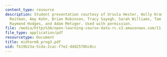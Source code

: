 ```yaml
---
content_type: resource
description: Student presentation courtesy of Ursula Hester, Holly Krambeck, Alexandra
  Reitman, Amy Kohn, Brian Robinson, Tracy Sayegh, Sarah Williams, Tam Doan, Hao Tian,
  Raymond Hodges, and Adam Metzger. Used with permission.
file: /media/https%3A/open-learning-course-data-rc.s3.amazonaws.com/11-952-foshan-china-workshop-spring-2004/fb19b23a5cda2cacf7e2ddd2578bc0cc_midterm8_prog3.pdf
file_type: application/pdf
resourcetype: Document
title: midterm8_prog3.pdf
uid: fb19b23a-5cda-2cac-f7e2-ddd2578bc0cc
---
```

